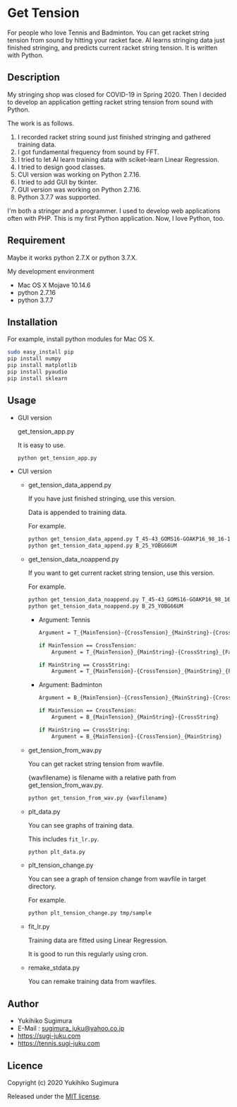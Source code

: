 # Get Tension

For people who love Tennis and Badminton.
You can get racket string tension from sound by hitting your racket face.
AI learns stringing data just finished stringing, and predicts current racket string tension.
It is written with Python.

## Description

My stringing shop was closed for COVID-19 in Spring 2020.
Then I decided to develop an application getting racket string tension from sound with Python.

The work is as follows.

1. I recorded racket string sound just finished stringing and gathered training data.
1. I got fundamental frequency from sound by FFT.
1. I tried to let AI learn training data with sciket-learn Linear Regression.
1. I tried to design good classes.
1. CUI version was working on Python 2.7.16.
1. I tried to add GUI by tkinter.
1. GUI version was working on Python 2.7.16.
1. Python 3.7.7 was supported.

I\'m both a stringer and a programmer.
I used to develop web applications often with PHP.
This is my first Python application.
Now, I love Python, too.

## Requirement

Maybe it works python 2.7.X or python 3.7.X.


My development environment

* Mac OS X  Mojave 10.14.6
* python 2.7.16
* python 3.7.7

## Installation

For example, install python modules for Mac OS X.

```bash
sudo easy_install pip
pip install numpy
pip install matplotlib
pip install pyaudio
pip install sklearn
```

## Usage

- GUI version

    get_tension_app.py

    It is easy to use.

    ```bash
    python get_tension_app.py
    ```

- CUI version

    - get_tension_data_append.py

        If you have just finished stringing, use this version.

        Data is appended to training data.

        For example.

        ```bash
        python get_tension_data_append.py T_45-43_GOMS16-GOAKP16_98_16-19
        python get_tension_data_append.py B_25_YOBG66UM
        ```
    - get_tension_data_noappend.py

        If you want to get current racket string tension, use this version.

        For example.

        ```bash
        python get_tension_data_noappend.py T_45-43_GOMS16-GOAKP16_98_16-19
        python get_tension_data_noappend.py B_25_YOBG66UM
        ```

        - Argument: Tennis

            ```bash
            Argument = T_{MainTension}-{CrossTension}_{MainString}-{CrossString}_{FaceSize}_{MainStringNumber}-{CrossStringNumber}

            if MainTension == CrossTension:
                Argument = T_{MainTension}_{MainString}-{CrossString}_{FaceSize}_{MainStringNumber}-{CrossStringNumber}

            if MainString == CrossString:
                Argument = T_{MainTension}-{CrossTension}_{MainString}_{FaceSize}_{MainStringNumber}-{CrossStringNumber}
            ```

        - Argument: Badminton

            ```bash
            Argument = B_{MainTension}-{CrossTension}_{MainString}-{CrossString}

            if MainTension == CrossTension:
                Argument = B_{MainTension}_{MainString}-{CrossString}
            
            if MainString == CrossString:
                Argument = B_{MainTension}-{CrossTension}_{MainString}
            ```

    - get_tension_from_wav.py

        You can get racket string tension from wavfile.

        {wavfilename} is filename with a relative path from get_tension_from_wav.py.

        ```bash
        python get_tension_from_wav.py {wavfilename}
        ```

    - plt_data.py

        You can see graphs of training data.

        This includes `fit_lr.py`.

        ```bash
        python plt_data.py
        ```

    - plt_tension_change.py

        You can see a graph of tension change from wavfile in target directory.

        For example.

        ```bash
        python plt_tension_change.py tmp/sample
        ```

    - fit_lr.py

        Training data are fitted using Linear Regression.

        It is good to run this regularly using cron.

    - remake_stdata.py

        You can remake training data from wavfiles.


## Author

* Yukihiko Sugimura
* E-Mail : sugimura_juku@yahoo.co.jp
* https://sugi-juku.com
* https://tennis.sugi-juku.com

## Licence

Copyright (c) 2020 Yukihiko Sugimura

Released under the [MIT license](https://opensource.org/licenses/mit-license.php).
